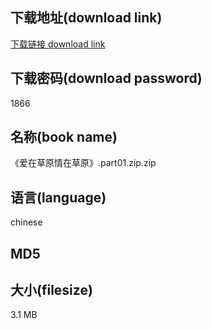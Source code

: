 ## 下载地址(download link)
[下载链接 download link](https://tutu365.netlify.app/?s=%E3%80%8A%E7%88%B1%E5%9C%A8%E8%8D%89%E5%8E%9F%E6%83%85%E5%9C%A8%E8%8D%89%E5%8E%9F%E3%80%8B.part01.zip)

## 下载密码(download password)
1866

## 名称(book name)
《爱在草原情在草原》.part01.zip.zip

## 语言(language)
chinese

## MD5


## 大小(filesize)
3.1 MB
